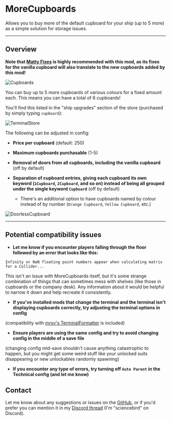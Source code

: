 # MoreCupboards

Allows you to buy more of the default cupboard for your ship (up to 5 more) as a simple solution for storage issues.

---

## Overview

**Note that [Matty Fixes](https://thunderstore.io/c/lethal-company/p/mattymatty/Matty_Fixes/) is highly recommended with this mod, as its fixes for the vanilla cupboard will also translate to the new cupboards added by this mod!**

![Cupboards](https://imgur.com/rnG6y4H.png)

You can buy up to 5 more cupboards of various colours for a fixed amount each. This means you can have a total of 6 cupboards!

You'll find this listed in the "ship upgrades" section of the store (purchased by simply typing `cupboard`):

![TerminalStore](https://imgur.com/B2KtlPU.png)

The following can be adjusted in config:

- **Price per cupboard** (default: 250)

- **Maximum cupboards purchasable** (1-5)

- **Removal of doors from all cupboards, including the vanilla cupboard** (off by default)

- **Separation of cupboard entries, giving each cupboard its own keyword (`1Cupboard`, `2Cupboard`, and so on) instead of being all grouped under the single keyword `Cupboard`** (off by default)

    - There's an additional option to have cupboards named by colour instead of by number (`Orange Cupboard`, `Yellow Cupboard`, etc.)

![DoorlessCupboard](https://imgur.com/K0v2bGf.png)

---

## Potential compatibility issues

- **Let me know if you encounter players falling through the floor followed by an error that looks like this:**

`Infinity or NaN floating point numbers appear when calculating matrix for a Collider...`

This isn't an issue with MoreCupboards itself, but it's some strange combination of things that can sometimes mess with shelves (like those in cupboards or the company desk). Any information about it would be helpful to narrow it down and help recreate it consistently.

- **If you've installed mods that change the terminal and the terminal isn't displaying cupboards correctly, try adjusting the terminal options in config**

(compatibility with [mrov's TerminalFormatter](https://thunderstore.io/c/lethal-company/p/mrov/TerminalFormatter/) is included)

- **Ensure players are using the same config and try to avoid changing config in the middle of a save file**

(changing config mid-save shouldn't cause anything catastrophic to happen, but you might get some weird stuff like your unlocked suits disappearing or new unlockables randomly spawning)

- **If you encounter any type of errors, try turning off `Auto Parent` in the Technical config (and let me know)**


## Contact

Let me know about any suggestions or issues on the [GitHub](https://github.com/Science-Bird/MoreCupboards), or if you'd prefer you can mention it in my [Discord thread](https://discord.com/channels/1168655651455639582/1350616165289951272) (I'm "sciencebird" on Discord).